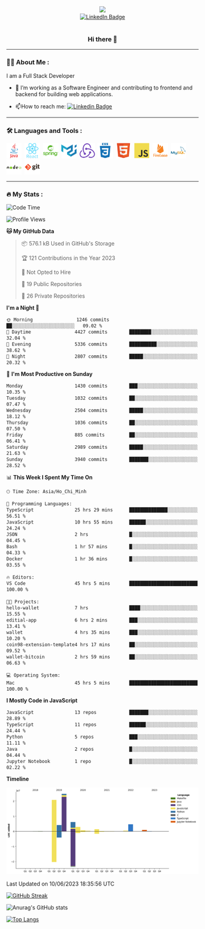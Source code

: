 <div id="header" align="center">
  <img src="https://media.giphy.com/media/bGgsc5mWoryfgKBx1u/giphy.gif" width="100"/>
  <div id="badges">
    <a href="https://www.linkedin.com/in/bao-le-5280601ab/">
      <img src="https://img.shields.io/badge/LinkedIn-blue?style=for-the-badge&logo=linkedin&logoColor=white" alt="LinkedIn Badge"/>
    </a>
  </div>
  <img src="https://komarev.com/ghpvc/?username=nighD&style=flat-square&color=blue" alt=""/>
  <h3>
    Hi there 👋
  </h3>
</div>

---

### :woman_technologist: About Me :
I am a Full Stack Developer

- :telescope: I’m working as a Software Engineer and contributing to frontend and backend for building web applications.

- :mailbox:How to reach me: [![Linkedin Badge](https://img.shields.io/badge/-kakbar-blue?style=flat&logo=Linkedin&logoColor=white)](https://www.linkedin.com/in/bao-le-5280601ab/)

---

### :hammer_and_wrench: Languages and Tools :
<div>
  <img src="https://github.com/devicons/devicon/blob/master/icons/java/java-original-wordmark.svg" title="Java" alt="Java" width="40" height="40"/>&nbsp;
  <img src="https://github.com/devicons/devicon/blob/master/icons/react/react-original-wordmark.svg" title="React" alt="React" width="40" height="40"/>&nbsp;
  <img src="https://github.com/devicons/devicon/blob/master/icons/spring/spring-original-wordmark.svg" title="Spring" alt="Spring" width="40" height="40"/>&nbsp;
  <img src="https://github.com/devicons/devicon/blob/master/icons/materialui/materialui-original.svg" title="Material UI" alt="Material UI" width="40" height="40"/>&nbsp;
  <img src="https://github.com/devicons/devicon/blob/master/icons/redux/redux-original.svg" title="Redux" alt="Redux " width="40" height="40"/>&nbsp;
  <img src="https://github.com/devicons/devicon/blob/master/icons/css3/css3-plain-wordmark.svg"  title="CSS3" alt="CSS" width="40" height="40"/>&nbsp;
  <img src="https://github.com/devicons/devicon/blob/master/icons/html5/html5-original.svg" title="HTML5" alt="HTML" width="40" height="40"/>&nbsp;
  <img src="https://github.com/devicons/devicon/blob/master/icons/javascript/javascript-original.svg" title="JavaScript" alt="JavaScript" width="40" height="40"/>&nbsp;
  <img src="https://github.com/devicons/devicon/blob/master/icons/firebase/firebase-plain-wordmark.svg" title="Firebase" alt="Firebase" width="40" height="40"/>&nbsp;
  <img src="https://github.com/devicons/devicon/blob/master/icons/mysql/mysql-original-wordmark.svg" title="MySQL"  alt="MySQL" width="40" height="40"/>&nbsp;
  <img src="https://github.com/devicons/devicon/blob/master/icons/nodejs/nodejs-original-wordmark.svg" title="NodeJS" alt="NodeJS" width="40" height="40"/>&nbsp;
  <img src="https://github.com/devicons/devicon/blob/master/icons/git/git-original-wordmark.svg" title="Git" **alt="Git" width="40" height="40"/>
</div>

---

### :fire: My Stats :

<!--START_SECTION:waka-->
![Code Time](http://img.shields.io/badge/Code%20Time-1%2C108%20hrs%205%20mins-blue)

![Profile Views](http://img.shields.io/badge/Profile%20Views-0-blue)

**🐱 My GitHub Data** 

> 📦 576.1 kB Used in GitHub's Storage 
 > 
> 🏆 121 Contributions in the Year 2023
 > 
> 🚫 Not Opted to Hire
 > 
> 📜 19 Public Repositories 
 > 
> 🔑 26 Private Repositories 
 > 
**I'm a Night 🦉** 

```text
🌞 Morning                1246 commits        ██░░░░░░░░░░░░░░░░░░░░░░░   09.02 % 
🌆 Daytime                4427 commits        ████████░░░░░░░░░░░░░░░░░   32.04 % 
🌃 Evening                5336 commits        ██████████░░░░░░░░░░░░░░░   38.62 % 
🌙 Night                  2807 commits        █████░░░░░░░░░░░░░░░░░░░░   20.32 % 
```
📅 **I'm Most Productive on Sunday** 

```text
Monday                   1430 commits        ███░░░░░░░░░░░░░░░░░░░░░░   10.35 % 
Tuesday                  1032 commits        ██░░░░░░░░░░░░░░░░░░░░░░░   07.47 % 
Wednesday                2504 commits        █████░░░░░░░░░░░░░░░░░░░░   18.12 % 
Thursday                 1036 commits        ██░░░░░░░░░░░░░░░░░░░░░░░   07.50 % 
Friday                   885 commits         ██░░░░░░░░░░░░░░░░░░░░░░░   06.41 % 
Saturday                 2989 commits        █████░░░░░░░░░░░░░░░░░░░░   21.63 % 
Sunday                   3940 commits        ███████░░░░░░░░░░░░░░░░░░   28.52 % 
```


📊 **This Week I Spent My Time On** 

```text
🕑︎ Time Zone: Asia/Ho_Chi_Minh

💬 Programming Languages: 
TypeScript               25 hrs 29 mins      ██████████████░░░░░░░░░░░   56.51 % 
JavaScript               10 hrs 55 mins      ██████░░░░░░░░░░░░░░░░░░░   24.24 % 
JSON                     2 hrs               █░░░░░░░░░░░░░░░░░░░░░░░░   04.45 % 
Bash                     1 hr 57 mins        █░░░░░░░░░░░░░░░░░░░░░░░░   04.33 % 
Docker                   1 hr 36 mins        █░░░░░░░░░░░░░░░░░░░░░░░░   03.55 % 

🔥 Editors: 
VS Code                  45 hrs 5 mins       █████████████████████████   100.00 % 

🐱‍💻 Projects: 
hello-wallet             7 hrs               ████░░░░░░░░░░░░░░░░░░░░░   15.55 % 
editial-app              6 hrs 2 mins        ███░░░░░░░░░░░░░░░░░░░░░░   13.41 % 
wallet                   4 hrs 35 mins       ███░░░░░░░░░░░░░░░░░░░░░░   10.20 % 
coin98-extension-template4 hrs 17 mins       ██░░░░░░░░░░░░░░░░░░░░░░░   09.52 % 
wallet-bitcoin           2 hrs 59 mins       ██░░░░░░░░░░░░░░░░░░░░░░░   06.63 % 

💻 Operating System: 
Mac                      45 hrs 5 mins       █████████████████████████   100.00 % 
```

**I Mostly Code in JavaScript** 

```text
JavaScript               13 repos            ███████░░░░░░░░░░░░░░░░░░   28.89 % 
TypeScript               11 repos            ██████░░░░░░░░░░░░░░░░░░░   24.44 % 
Python                   5 repos             ███░░░░░░░░░░░░░░░░░░░░░░   11.11 % 
Java                     2 repos             █░░░░░░░░░░░░░░░░░░░░░░░░   04.44 % 
Jupyter Notebook         1 repo              █░░░░░░░░░░░░░░░░░░░░░░░░   02.22 % 
```



**Timeline**

![Lines of Code chart](https://raw.githubusercontent.com/nighD/nighD/main/assets/bar_graph.png)


 Last Updated on 10/06/2023 18:35:56 UTC
<!--END_SECTION:waka-->

[![GitHub Streak](http://github-readme-streak-stats.herokuapp.com?user=nighD&theme=dark&border_radius=4.7&mode=weekly)](https://git.io/streak-stats)

![Anurag's GitHub stats](https://github-readme-stats.vercel.app/api?username=nighD&show_icons=true&theme=radical)

[![Top Langs](https://github-readme-stats.vercel.app/api/top-langs/?username=nighD&layout=compact&theme=vision-friendly-dark)](https://github.com/anuraghazra/github-readme-stats)

<!--
**nighD/nighD** is a ✨ _special_ ✨ repository because its `README.md` (this file) appears on your GitHub profile.


Here are some ideas to get you started:

- 🔭 I’m currently working on ...
- 🌱 I’m currently learning ...
- 👯 I’m looking to collaborate on ...
- 🤔 I’m looking for help with ...
- 💬 Ask me about ...
- 📫 How to reach me: ...
- 😄 Pronouns: ...
- ⚡ Fun fact: ...
-->
